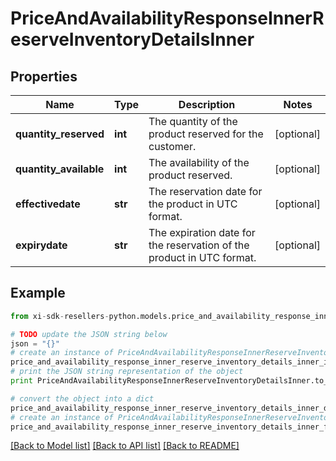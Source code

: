 # PriceAndAvailabilityResponseInnerReserveInventoryDetailsInner


## Properties

Name | Type | Description | Notes
------------ | ------------- | ------------- | -------------
**quantity_reserved** | **int** | The quantity of the product reserved for the customer. | [optional] 
**quantity_available** | **int** | The availability of the product reserved. | [optional] 
**effectivedate** | **str** | The reservation date for the product in UTC format. | [optional] 
**expirydate** | **str** | The expiration date for the reservation of the product in UTC format. | [optional] 

## Example

```python
from xi-sdk-resellers-python.models.price_and_availability_response_inner_reserve_inventory_details_inner import PriceAndAvailabilityResponseInnerReserveInventoryDetailsInner

# TODO update the JSON string below
json = "{}"
# create an instance of PriceAndAvailabilityResponseInnerReserveInventoryDetailsInner from a JSON string
price_and_availability_response_inner_reserve_inventory_details_inner_instance = PriceAndAvailabilityResponseInnerReserveInventoryDetailsInner.from_json(json)
# print the JSON string representation of the object
print PriceAndAvailabilityResponseInnerReserveInventoryDetailsInner.to_json()

# convert the object into a dict
price_and_availability_response_inner_reserve_inventory_details_inner_dict = price_and_availability_response_inner_reserve_inventory_details_inner_instance.to_dict()
# create an instance of PriceAndAvailabilityResponseInnerReserveInventoryDetailsInner from a dict
price_and_availability_response_inner_reserve_inventory_details_inner_form_dict = price_and_availability_response_inner_reserve_inventory_details_inner.from_dict(price_and_availability_response_inner_reserve_inventory_details_inner_dict)
```
[[Back to Model list]](../README.md#documentation-for-models) [[Back to API list]](../README.md#documentation-for-api-endpoints) [[Back to README]](../README.md)


